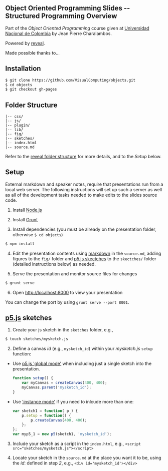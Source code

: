 ## Object Oriented Programming Slides -- Structured Programming Overview

Part of the *Object Oriented Programming* course given at [Universidad Nacional de Colombia](https://unal.edu.co/) by Jean Pierre Charalambos.

Powered by [reveal](https://github.com/hakimel/reveal.js).

Made possible thanks to... 

<!--- a long list of community members and links to their pages. To come ;) -->

## Installation

 ```sh
 $ git clone https://github.com/VisualComputing/objects.git
 $ cd objects
 $ git checkout gh-pages
 ```

## Folder Structure

    |-- css/
    |-- js/
    |-- plugin/
    |-- lib/
    |-- fig/
    |-- sketches/
    |-- index.html
    |-- source.md
    
Refer to the [reveal folder structure](https://github.com/hakimel/reveal.js#folder-structure) for more details, and to the *Setup* below.

## Setup

External markdown and speaker notes, require that presentations run from a local web server. The following instructions will set up such a server as well as all of the development tasks needed to make edits to the slides source code.

1. Install [Node.js](http://nodejs.org/)

2. Install [Grunt](http://gruntjs.com/getting-started#installing-the-cli)

3. Install dependencies (you must be already on the presentation folder, otherwise ```$ cd objects```)

 ```sh
 $ npm install
 ```

4. Edit the presentation contents using [markdown](http://daringfireball.net/projects/markdown/) in the `source.md`, adding figures to the `fig/` folder and [p5.js skectches](http://p5js.org/) to the `skectches/` folder (detailed instructions below) as needed.

5. Serve the presentation and monitor source files for changes

 ```sh
 $ grunt serve
 ```

6. Open <http://localhost:8000> to view your presentation

 You can change the port by using `grunt serve --port 8001`.

<!---

7. Update to upstream

 ```sh
 $ git remote add reveal.js https://github.com/hakimel/reveal.js.git
 $ git pull reveal.js master -Xours
 ```
-->

## [p5.js](http://p5js.org/) sketches

1. Create your js sketch in the ```sketches``` folder, e.g.,


 ```sh
 $ touch sketches/mysketch.js
 ```
 
2. Define a canvas _id_ (e.g., ```mysketch_id```) within your _mysketch.js_ `setup` function:

  * Use [p5.js 'global mode'](https://github.com/lmccart/itp-creative-js/wiki/Spring-2014:-Week-5#global-and-instance-mode) when including just a single sketch into the presentation.

    ```javascript
    function setup() {
        var myCanvas = createCanvas(400, 400);
        myCanvas.parent('mysketch_id');
    }
    ```

  * Use ['instance mode'](https://github.com/lmccart/itp-creative-js/wiki/Spring-2014:-Week-5#global-and-instance-mode) if you need to inlcude more than one:

    ```javascript
    var sketch1 = function( p ) {
        p.setup = function() {
            p.createCanvas(400, 400);
        };
    };
    var myp5_1 = new p5(sketch1, 'mysketch_id');
    ```

3. Include your sketch as a script in the ```index.html```, e.g., ```<script src="sketches/mysketch.js"></script>```

4. Locate your sketch in the ```source.md``` at the place you want it to be, using the _id_: defined in step *2*, e.g., ```<div id='mysketch_id'></div>```
